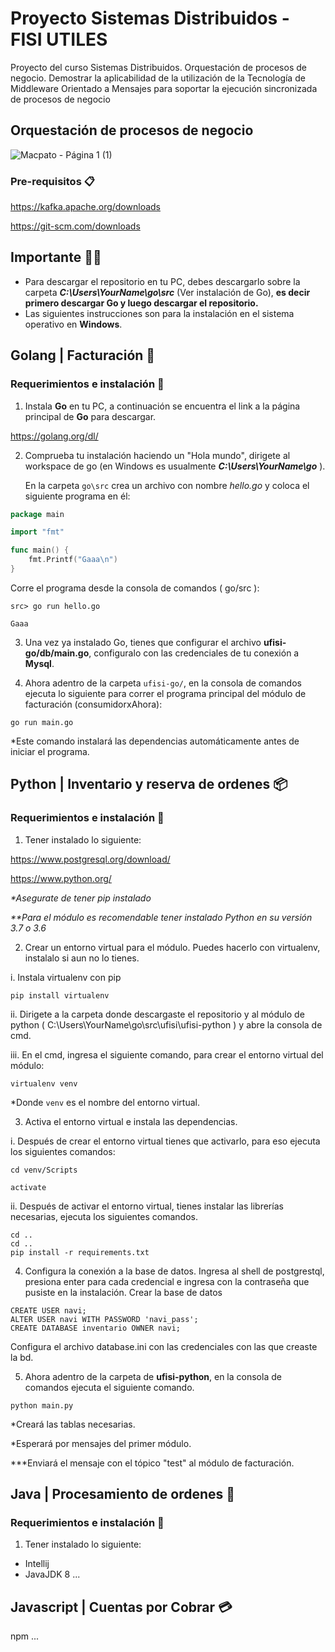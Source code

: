 # Proyecto Sistemas Distribuidos - FISI UTILES
Proyecto del curso Sistemas Distribuidos. Orquestación de procesos de negocio. Demostrar la aplicabilidad de la utilización de la Tecnología de Middleware Orientado a Mensajes para soportar la ejecución sincronizada de procesos de negocio

## Orquestación de procesos de negocio
![Macpato - Página 1 (1)](https://user-images.githubusercontent.com/45251599/92109440-a6fe5680-edae-11ea-8254-3754c4bd0659.png)
### Pre-requisitos 📋
https://kafka.apache.org/downloads

https://git-scm.com/downloads

## Importante 🤬🤬
* Para descargar el repositorio en tu PC, debes descargarlo sobre la carpeta __*C:\Users\YourName\go\src*__ (Ver instalación de Go), **es decir primero descargar Go y luego descargar el repositorio.**
* Las siguientes  instrucciones son para la instalación en el sistema operativo en **Windows**.

## Golang | Facturación  📠
### Requerimientos e instalación 🔧
1. Instala **Go** en tu PC, a continuación se encuentra el link a la página principal de **Go** para descargar.

https://golang.org/dl/

2. Comprueba tu instalación haciendo un "Hola mundo", dirigete al workspace de go (en Windows es usualmente __*C:\Users\YourName\go*__ ).

    En la carpeta  ```go\src``` crea un archivo con nombre _hello.go_ y coloca el siguiente programa en él:

```go
package main

import "fmt"

func main() {
	fmt.Printf("Gaaa\n")
}
```
Corre el programa desde la consola de comandos ( go/src ):
```
src> go run hello.go
```
```
Gaaa
```
3. Una vez ya instalado Go, tienes que configurar el archivo __ufisi-go/db/main.go__, configuralo con las credenciales de tu conexión a **Mysql**.

4. Ahora adentro de la carpeta `ufisi-go/`, en la consola de comandos ejecuta lo siguiente para correr el programa principal del módulo de facturación (consumidorxAhora):

`go run main.go`

*Este comando instalará las dependencias automáticamente antes de iniciar el programa.

## Python | Inventario y reserva de ordenes 📦
### Requerimientos e instalación 🔧
1. Tener instalado lo siguiente:

https://www.postgresql.org/download/

https://www.python.org/

_*Asegurate de tener pip instalado_

_**Para el módulo es recomendable tener instalado Python en su versión 3.7 o 3.6_

2. Crear un entorno virtual para el módulo. Puedes hacerlo con virtualenv, instalalo si aun no lo tienes.

i. Instala virtualenv con pip

`pip install virtualenv`

ii.	Dirigete a la carpeta donde descargaste el repositorio y al módulo de python ( C:\Users\YourName\go\src\ufisi\ufisi-python ) y abre la consola de cmd. 


iii.	En el cmd, ingresa el siguiente comando, para crear el entorno virtual del módulo:


`virtualenv venv`

*Donde `venv` es el nombre del entorno virtual.

3. Activa el entorno virtual e instala las dependencias.

i.	Después de crear el entorno virtual tienes que activarlo, para eso ejecuta los siguientes comandos:

`cd venv/Scripts`

`activate`

ii.	Después de activar el entorno virtual, tienes instalar las librerías necesarias, ejecuta los siguientes comandos.


```
cd ..
cd ..
pip install -r requirements.txt

``` 
4. Configura la conexión a la base de datos. Ingresa al shell de postgrestql, presiona enter para cada credencial e ingresa con la contraseña que pusiste en la instalación. Crear la base de datos

``` 
CREATE USER navi;
ALTER USER navi WITH PASSWORD 'navi_pass';
CREATE DATABASE inventario OWNER navi;
```
Configura el archivo database.ini con las credenciales con las que creaste la bd.

5. Ahora adentro de la carpeta de __ufisi-python__, en la consola de comandos ejecuta el siguiente comando.
 
```
python main.py
```

*Creará las tablas necesarias.

*Esperará por mensajes del primer módulo.

***Enviará el mensaje con el tópico "test" al módulo de facturación.


## Java | Procesamiento de ordenes 🛒
### Requerimientos e instalación 🔧
1. Tener instalado lo siguiente:
- Intellij
- JavaJDK 8
...



## Javascript | Cuentas por Cobrar 💳
npm ...